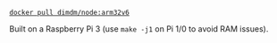 [`docker pull dimdm/node:arm32v6`](https://hub.docker.com/r/dimdm/node/)

Built on a Raspberry Pi 3 (use `make -j1` on Pi 1/0 to avoid RAM issues).

